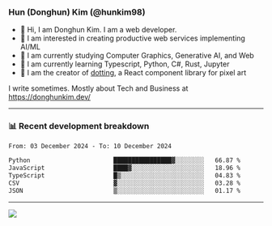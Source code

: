 ### Hun (Donghun) Kim (@hunkim98)

- 👋 Hi, I am Donghun Kim. I am a web developer. 
- 🤔 I am interested in creating productive web services implementing AI/ML
- 🔭 I am currently studying Computer Graphics, Generative AI, and Web 
- 🌱 I am currently learning Typescript, Python, C#, Rust, Jupyter
- 🎨 I am the creator of [dotting](https://github.com/hunkim98/dotting), a React component library for pixel art

I write sometimes. Mostly about Tech and Business at https://donghunkim.dev/

---
### 📊 Recent development breakdown
<!--START_SECTION:waka-->

```txt
From: 03 December 2024 - To: 10 December 2024

Python                       ████████████████▓░░░░░░░░   66.87 %
JavaScript                   ████▓░░░░░░░░░░░░░░░░░░░░   18.96 %
TypeScript                   █▒░░░░░░░░░░░░░░░░░░░░░░░   04.83 %
CSV                          ▓░░░░░░░░░░░░░░░░░░░░░░░░   03.28 %
JSON                         ▒░░░░░░░░░░░░░░░░░░░░░░░░   01.17 %
```

<!--END_SECTION:waka-->
---

<!-- <div align='center'> -->
  <img align="center" src="https://github-readme-stats.vercel.app/api?username=hunkim98&theme=dark&show_icons=true"/>
<!-- </div> -->
<!--
**hunkim98/hunkim98** is a ✨ _special_ ✨ repository because its `README.md` (this file) appears on your GitHub profile.

Here are some ideas to get you started:

- 🔭 I’m currently working on ...
- 🌱 I’m currently learning ...
- 👯 I’m looking to collaborate on ...
- 🤔 I’m looking for help with ...
- 💬 Ask me about ...
- 📫 How to reach me: ...
- 😄 Pronouns: ...
- ⚡ Fun fact: ...
-->
